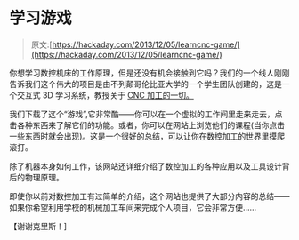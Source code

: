 # 学习游戏

> 原文:[https://hackaday.com/2013/12/05/learncnc-game/](https://hackaday.com/2013/12/05/learncnc-game/)

你想学习数控机床的工作原理，但是还没有机会接触到它吗？我们的一个线人刚刚告诉我们这个伟大的项目是由不列颠哥伦比亚大学的一个学生团队创建的，这是一个交互式 3D 学习系统，教授关于 [CNC 加工的一切。](http://learncnc.org/)

我们下载了这个“游戏”,它非常酷——你可以在一个虚拟的工作间里走来走去，点击各种东西来了解它们的功能。或者，你可以在网站上浏览他们的课程(当你点击一些东西时就会出现)。这是一个很好的总结，可以让你在数控加工的世界里摸爬滚打。

除了机器本身如何工作，该网站还详细介绍了数控加工的各种应用以及工具设计背后的物理原理。

即使你以前对数控加工有过简单的介绍，这个网站也提供了大部分内容的总结——如果你希望利用学校的机械加工车间来完成个人项目，它会非常方便……

【谢谢克里斯！]